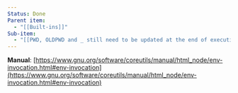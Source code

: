 ```yaml
---
Status: Done
Parent item:
  - "[[Built-ins]]"
Sub-item:
  - "[[PWD, OLDPWD and _ still need to be updated at the end of execution]]"
---
```

  
  
**Manual**: [https://www.gnu.org/software/coreutils/manual/html_node/env-invocation.html#env-invocation](https://www.gnu.org/software/coreutils/manual/html_node/env-invocation.html#env-invocation)